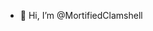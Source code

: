 - 👋 Hi, I’m @MortifiedClamshell

<!---
MortifiedClamshell/MortifiedClamshell is a ✨ special ✨ repository because its `README.md` (this file) appears on your GitHub profile.
You can click the Preview link to take a look at your changes.
--->
